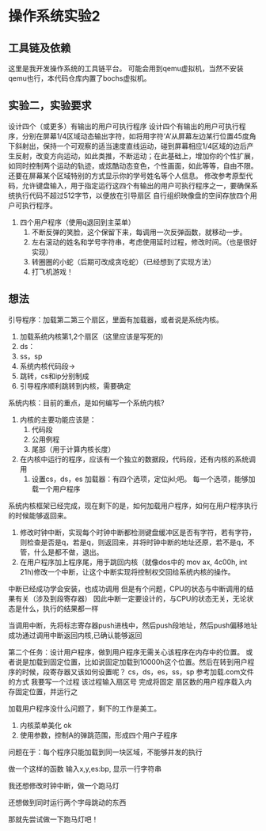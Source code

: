 # 操作系统实验2


## 工具链及依赖

这里是我开发操作系统的工具链平台。
可能会用到qemu虚拟机，当然不安装qemu也行，本代码仓库内置了bochs虚拟机。

## 实验二，实验要求

设计四个（或更多）有输出的用户可执行程序
    设计四个有输出的用户可执行程序，分别在屏幕1/4区域动态输出字符，如将用字符‘A’从屏幕左边某行位置45度角下斜射出，保持一个可观察的适当速度直线运动，碰到屏幕相应1/4区域的边后产生反射，改变方向运动，如此类推，不断运动；在此基础上，增加你的个性扩展，如同时控制两个运动的轨迹，或炫酷动态变色，个性画面，如此等等，自由不限。还要在屏幕某个区域特别的方式显示你的学号姓名等个人信息。
修改参考原型代码，允许键盘输入，用于指定运行这四个有输出的用户可执行程序之一，要确保系统执行代码不超过512字节，以便放在引导扇区 
自行组织映像盘的空间存放四个用户可执行程序。

1. 四个用户程序（使用q退回到主菜单）
    1. 不断反弹的笑脸，这个保留下来，每调用一次反弹函数，就移动一步。
    1. 左右滚动的姓名和学号字符串，考虑使用延时过程，修改时间。（也是很好实现）
    1. 转圈圈的小蛇（后期可改成贪吃蛇）（已经想到了实现方法）
    1. 打飞机游戏！

## 想法

引导程序：加载第二第三个扇区，里面有加载器，或者说是系统内核。
1. 加载系统内核第1,2个扇区（这里应该是写死的)
1. ds：
1. ss，sp
1. 系统内核代码段->
1. 跳转，cs和ip分别制成
1. 引导程序顺利跳转到内核，需要确定

系统内核：目前的重点，是如何编写一个系统内核?
1. 内核的主要功能应该是：
    1. 代码段
    1. 公用例程
    1. 尾部（用于计算内核长度）
1. 在内核中运行的程序，应该有一个独立的数据段，代码段，还有内核的系统调用
    1. 设置cs，ds，es
加载器：有四个选项，定位jkl;吧。
每一个选项，能够加载一个用户程序

系统内核框架已经完成，现在剩下的是，如何加载用户程序，如何在用户程序执行的时候能够返回来。
1. 修改时钟中断，实现每个时钟中断都检测键盘缓冲区是否有字符，若有字符，则检查是否是q，若是q，则返回来，并将时钟中断的地址还原，若不是q，不管，什么是都不做，退出。
1. 在用户程序加上程序尾，用于跳回内核（就像dos中的 mov ax, 4c00h, int 21h)修改一个中断，让这个中断实现将控制权交回给系统内核的操作。


中断已经成功学会安装，也成功调用
但是有个问题，CPU的状态与中断调用的结果有关（涉及到段寄存器）
因此中断一定要设计的，与CPU的状态无关，无论状态是什么，执行的结果都一样

当调用中断，先将标志寄存器push进栈中，然后push段地址，然后push偏移地址
成功通过调用中断返回内核,已确认能够返回

第二个任务：设计用户程序，做到用户程序无需关心该程序在内存中的位置。 或者说是加载到固定位置，比如说固定加载到10000h这个位置。然后在转到用户程序的时候，段寄存器又该如何设置呢？
cs，ds，es，ss，sp
参考加载.com文件的方式
我要写一个过程
该过程输入扇区号
完成将固定 扇区数的用户程序载入内存固定位置，并运行之

加载用户程序没什么问题了，剩下的工作是美工。

1. 内核菜单美化 ok
1. 使用参数，控制A的弹跳范围，形成四个用户子程序



问题在于：每个程序只能加载到同一块区域，不能够并发的执行


做一个这样的函数
输入x,y,es:bp, 显示一行字符串                                                                             

我还想修改时钟中断，做一个跑马灯

还想做到同时运行两个字母跳动的东西

那就先尝试做一下跑马灯吧！